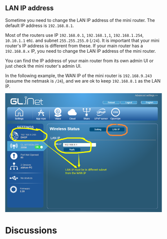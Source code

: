 
## LAN IP address

Sometime you need to change the LAN IP address of the mini router. The default IP address is `192.168.8.1`.

Most of the routers use IP `192.168.0.1`, `192.168.1,1`, `192.168.1.254`, `10.10.1.1` etc. and subnet `255.255.255.0` (`/24`). It is important that your mini router's IP address is different from these. If your main router has a `192.168.8.x` IP, you need to change the LAN IP address of the mini router.

You can find the IP address of your main router from its own admin UI or just check the mini router's admin UI.

In the following example, the WAN IP of the mini router is `192.168.9.243` (assume the netmask is `/24`), and we are ok to keep `192.168.8.1` as the LAN IP.

![Lan IP](src/lan_ip.png)

# Discussions
